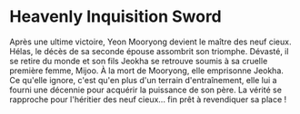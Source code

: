 # Heavenly Inquisition Sword
Après une ultime victoire, Yeon Mooryong devient le maître des neuf cieux. Hélas, le décès de sa seconde épouse assombrit son triomphe. Dévasté, il se retire du monde et son fils Jeokha se retrouve soumis à sa cruelle première femme, Mijoo. À la mort de Mooryong, elle emprisonne Jeokha. Ce qu'elle ignore, c'est qu'en plus d'un terrain d'entraînement, elle lui a fourni une décennie pour acquérir la puissance de son père. La vérité se rapproche pour l'héritier des neuf cieux... fin prêt à revendiquer sa place !